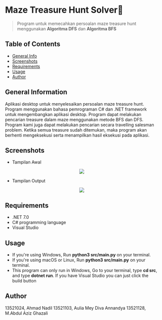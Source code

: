 # Maze Treasure Hunt Solver🎲
> Program untuk memecahkan persoalan maze treasure hunt menggunakan **Algoritma DFS** dan **Algoritma BFS**

## Table of Contents
* [General Info](#general-information)
* [Screenshots](#screenshots)
* [Requirements](#requirements)
* [Usage](#usage)
* [Author](#author)

## General Information
Aplikasi desktop untuk menyelesaikan persoalan maze treasure hunt. Program menggunakan bahasa pemrograman C# dan .NET framework untuk mengembangkan aplikasi desktop. Program dapat melakukan pencarian treasure dalam maze menggunakan metode BFS dan DFS. Program kami juga dapat melakukan pencarian secara travelling salesman problem. Ketika semua treasure sudah ditemukan, maka program akan berhenti mengeksekusi serta menampilkan hasil eksekusi pada aplikasi.

## Screenshots

- Tampilan Awal
<p align="center">
    <img src="https://i.postimg.cc/brJXfHdR/Screenshot-2023-03-24-at-22-54-06.png">
</p>

- Tampilan Output
<p align="center">
    <img src="https://i.postimg.cc/wvj41xHq/Screenshot-2023-03-24-at-22-56-01.png">
</p>

## Requirements
- .NET 7.0
- C# programming language
- Visual Studio

## Usage
- If you're using Windows, Run **python3 src/main.py** on your terminal.
- If you're using macOS or Linux, Run **python3 src/main.py** on your terminal.
- This program can only run in Windows, Go to your terminal, type **cd src**, and type **dotnet run**. If you have Visual Studio you can just click the build button

## Author
13521024, Ahmad Nadil
13521103, Aulia Mey Diva Annandya
13521128, M.Abdul Aziz Ghazali
